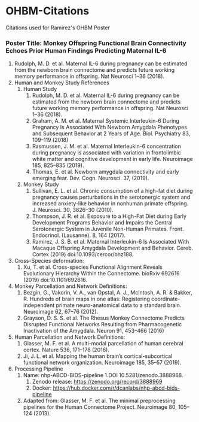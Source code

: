 # OHBM-Citations
Citations used for Ramirez's OHBM Poster
### Poster Title: Monkey Offspring Functional Brain Connectivity Echoes Prior Human Findings Predicting Maternal IL-6

1. Rudolph, M. D. et al. Maternal IL-6 during pregnancy can be estimated from the newborn brain connectome and predicts future working memory performance in offspring. Nat Neurosci 1–36 (2018).
1. Human and Monkey Study References 
   1. Human Study
      1. Rudolph, M. D. et al. Maternal IL-6 during pregnancy can be estimated from the newborn brain connectome and predicts future working memory performance in offspring. Nat Neurosci 1–36 (2018).
      1. Graham, A. M. et al. Maternal Systemic Interleukin-6 During Pregnancy Is Associated With Newborn Amygdala Phenotypes and Subsequent Behavior at 2 Years of Age. Biol. Psychiatry 83, 109–119 (2018)
      1. Rasmussen, J. M. et al. Maternal Interleukin-6 concentration during pregnancy is associated with variation in frontolimbic white matter and cognitive development in early life. Neuroimage 185, 825–835 (2019).
      1. Thomas, E. et al. Newborn amygdala connectivity and early emerging fear. Dev. Cogn. Neurosci. 37, (2019).
   1. Monkey Study
      1. Sullivan, E. L. et al. Chronic consumption of a high-fat diet during pregnancy causes perturbations in the serotonergic system and increased anxiety-like behavior in nonhuman primate offspring. J. Neurosci. 30, 3826–30 (2010).
      1. Thompson, J. R. et al. Exposure to a High-Fat Diet during Early Development Programs Behavior and Impairs the Central Serotonergic System in Juvenile Non-Human Primates. Front. Endocrinol. (Lausanne). 8, 164 (2017).
      1. Ramirez, J. S. B. et al. Maternal Interleukin-6 Is Associated With Macaque Offspring Amygdala Development and Behavior. Cereb. Cortex (2019) doi:10.1093/cercor/bhz188.
1. Cross-Species deformation: 
      1. Xu, T. et al. Cross-species Functional Alignment Reveals Evolutionary Hierarchy Within the Connectome. bioRxiv 692616 (2019) doi:10.1101/692616.
1. Monkey Parcellation and Network Definitions: 
   1. Bezgin, G., Vakorin, V. A., van Opstal, A. J., McIntosh, A. R. & Bakker, R. Hundreds of brain maps in one atlas: Registering coordinate-independent primate neuro-anatomical data to a standard brain. Neuroimage 62, 67–76 (2012).
   1. Grayson, D. S. S. et al. The Rhesus Monkey Connectome Predicts Disrupted Functional Networks Resulting from Pharmacogenetic Inactivation of the Amygdala. Neuron 91, 453–466 (2016)
1. Human Parcellation and Network Definitions: 
   1. Glasser, M. F. et al. A multi-modal parcellation of human cerebral cortex. Nature 536, 171–178 (2016).
   1. Ji, J. L. et al. Mapping the human brain’s cortical-subcortical functional network organization. Neuroimage 185, 35–57 (2019).
1. Processing Pipeline
   1. Name: nhp-ABCD-BIDS-pipeline
      1.DOI 10.5281/zenodo.3888968. 
      1. Zenodo release: https://zenodo.org/record/3888969
      1. Docker: https://hub.docker.com/r/dcanlabs/nhp-abcd-bids-pipeline
    1. Adapted from: Glasser, M. F. et al. The minimal preprocessing pipelines for the Human Connectome Project. Neuroimage 80, 105–124 (2013).

